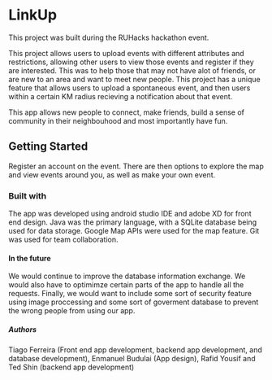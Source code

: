 # LinkUp
This project was built during the RUHacks hackathon event.

This project allows users to upload events with different attributes and restrictions, allowing other users to view those events and register if they are interested. This was to help those that may not have alot of friends, or are new to an area and want to meet new people. This project has a unique feature that allows users to upload a spontaneous event, and then users within a certain KM radius recieving a notification about that event. 

This app allows new people to connect, make friends, build a sense of community in their neighbouhood and most importantly have fun.

## Getting Started
Register an account on the event. There are then options to explore the map and view events around you, as well as make your own event.

### Built with
The app was developed using android studio IDE and adobe XD for front end design. Java was the primary language, with a SQLite database being used for data storage. Google Map APIs were used for the map feature. Git was used for team collaboration. 

#### In the future
We would continue to improve the database information exchange. We would also have to optimimze certain parts of the app to handle all the requests. Finally, we would want to include some sort of security feature using image proccessing and some sort of goverment database to prevent the wrong people from using our app.

##### Authors 
Tiago Ferreira (Front end app development, backend app development, and database development),
Enmanuel Budulai (App design),
Rafid Yousif and Ted Shin (backend app development)





